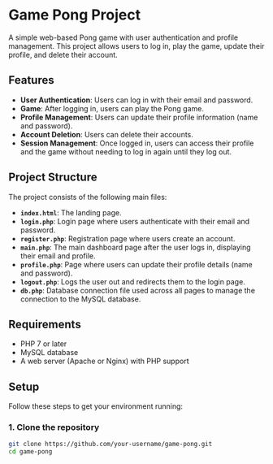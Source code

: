 # Game Pong Project

A simple web-based Pong game with user authentication and profile management. This project allows users to log in, play the game, update their profile, and delete their account.

## Features

- **User Authentication**: Users can log in with their email and password.
- **Game**: After logging in, users can play the Pong game.
- **Profile Management**: Users can update their profile information (name and password).
- **Account Deletion**: Users can delete their accounts.
- **Session Management**: Once logged in, users can access their profile and the game without needing to log in again until they log out.

## Project Structure

The project consists of the following main files:

- **`index.html`**: The landing page.
- **`login.php`**: Login page where users authenticate with their email and password.
- **`register.php`**: Registration page where users create an account.
- **`main.php`**: The main dashboard page after the user logs in, displaying their email and profile.
- **`profile.php`**: Page where users can update their profile details (name and password).
- **`logout.php`**: Logs the user out and redirects them to the login page.
- **`db.php`**: Database connection file used across all pages to manage the connection to the MySQL database.

## Requirements

- PHP 7 or later
- MySQL database
- A web server (Apache or Nginx) with PHP support

## Setup

Follow these steps to get your environment running:

### 1. Clone the repository

```bash
git clone https://github.com/your-username/game-pong.git
cd game-pong
